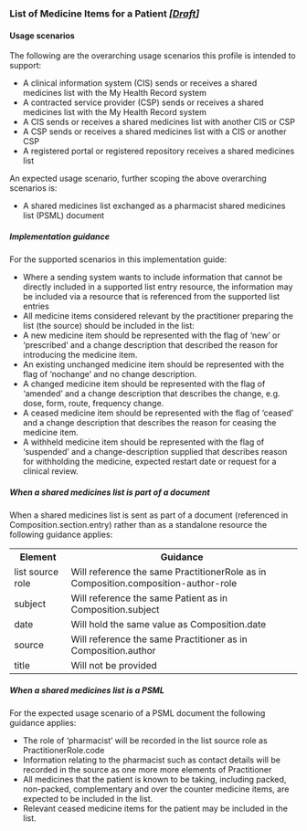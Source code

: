 ### List of Medicine Items for a Patient *[[Draft](http://hl7.org/fhir/stu3/valueset-publication-status.html)]*

#### Usage scenarios

The following are the overarching usage scenarios this profile is intended to support:
* A clinical information system (CIS) sends or receives a shared medicines list with the My Health Record system
* A contracted service provider (CSP) sends or receives a shared medicines list with the My Health Record system
* A CIS sends or receives a shared medicines list with another CIS or CSP
* A CSP sends or receives a shared medicines list with a CIS or another CSP
* A registered portal or registered repository receives a shared medicines list

An expected usage scenario, further scoping the above overarching scenarios is:
* A shared medicines list exchanged as a pharmacist shared medicines list (PSML) document 


##### Implementation guidance

For the supported scenarios in this implementation guide:

* Where a sending system wants to include information that cannot be directly included in a supported list entry resource, the information may be included via a resource that is referenced from the supported list entries
* All medicine items considered relevant by the practitioner preparing the list (the source) should be included in the list:
* A new medicine item should be represented with the flag of ‘new’ or ‘prescribed’ and a change description that described the reason for introducing the medicine item.
* An existing unchanged medicine item should be represented with the flag of ‘nochange’ and no change description.
* A changed medicine item should be represented with the flag of ‘amended’ and a change description that describes the change, e.g. dose, form, route, frequency change.
* A ceased medicine item should be represented with the flag of ‘ceased’ and a change description that describes the reason for ceasing the medicine item.
* A withheld medicine item should be represented with the flag of ‘suspended’ and a change-description supplied that describes reason for withholding the medicine, expected restart date or request for a clinical review.


##### When a shared medicines list is part of a document

When a shared medicines list is sent as part of a document (referenced in Composition.section.entry) rather than as a standalone resource the following guidance applies:

<table class="list" width="100%">
  <tr>
    <th>Element</th>
    <th>Guidance</th>
   </tr>
     <tr>
        <td>list source role</td>
        <td>Will reference the same PractitionerRole as in Composition.composition-author-role</td>
    </tr>
   <tr>
        <td>subject</td>
        <td>Will reference the same Patient as in Composition.subject</td>
    </tr>   
   <tr>
        <td>date</td>
        <td>Will hold the same value as Composition.date</td>
    </tr>   
   <tr>
        <td>source</td>
        <td>Will reference the same Practitioner as in Composition.author</td>
    </tr>    
       <tr>
        <td>title</td>
        <td>Will not be provided</td>
    </tr>  
  </table> 


##### When a shared medicines list is a PSML

For the expected usage scenario of a PSML document the following guidance applies:
* The role of ‘pharmacist’ will be recorded in the list source role as PractitionerRole.code
* Information relating to the pharmacist such as contact details will be recorded in the source as one more more elements of Practitioner
* All medicines that the patient is known to be taking, including packed, non-packed, complementary and over the counter medicine items, are expected to be included in the list.
* Relevant ceased medicine items for the patient may be included in the list.




